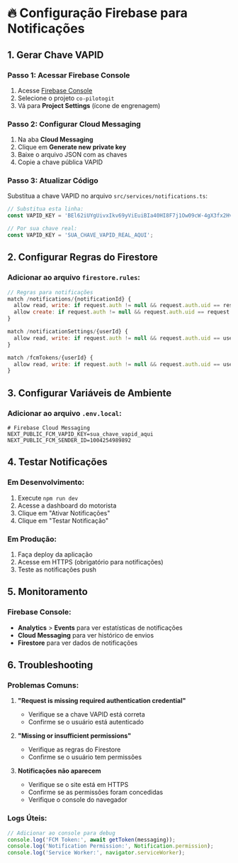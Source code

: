 # 🔥 Configuração Firebase para Notificações

## 1. Gerar Chave VAPID

### Passo 1: Acessar Firebase Console
1. Acesse [Firebase Console](https://console.firebase.google.com/)
2. Selecione o projeto `co-pilotogit`
3. Vá para **Project Settings** (ícone de engrenagem)

### Passo 2: Configurar Cloud Messaging
1. Na aba **Cloud Messaging**
2. Clique em **Generate new private key**
3. Baixe o arquivo JSON com as chaves
4. Copie a chave pública VAPID

### Passo 3: Atualizar Código
Substitua a chave VAPID no arquivo `src/services/notifications.ts`:

```typescript
// Substitua esta linha:
const VAPID_KEY = 'BEl62iUYgUivxIkv69yViEuiBIa40HI8F7j1Ow09cW-4gX3fx2HvFYhIBkMW3SDcMjS6Xy6pOwa1iDee5U8Xo2E';

// Por sua chave real:
const VAPID_KEY = 'SUA_CHAVE_VAPID_REAL_AQUI';
```

## 2. Configurar Regras do Firestore

### Adicionar ao arquivo `firestore.rules`:

```javascript
// Regras para notificações
match /notifications/{notificationId} {
  allow read, write: if request.auth != null && request.auth.uid == resource.data.userId;
  allow create: if request.auth != null && request.auth.uid == request.resource.data.userId;
}

match /notificationSettings/{userId} {
  allow read, write: if request.auth != null && request.auth.uid == userId;
}

match /fcmTokens/{userId} {
  allow read, write: if request.auth != null && request.auth.uid == userId;
}
```

## 3. Configurar Variáveis de Ambiente

### Adicionar ao arquivo `.env.local`:

```env
# Firebase Cloud Messaging
NEXT_PUBLIC_FCM_VAPID_KEY=sua_chave_vapid_aqui
NEXT_PUBLIC_FCM_SENDER_ID=1004254989892
```

## 4. Testar Notificações

### Em Desenvolvimento:
1. Execute `npm run dev`
2. Acesse a dashboard do motorista
3. Clique em "Ativar Notificações"
4. Clique em "Testar Notificação"

### Em Produção:
1. Faça deploy da aplicação
2. Acesse em HTTPS (obrigatório para notificações)
3. Teste as notificações push

## 5. Monitoramento

### Firebase Console:
- **Analytics** > **Events** para ver estatísticas de notificações
- **Cloud Messaging** para ver histórico de envios
- **Firestore** para ver dados de notificações

## 6. Troubleshooting

### Problemas Comuns:

1. **"Request is missing required authentication credential"**
   - Verifique se a chave VAPID está correta
   - Confirme se o usuário está autenticado

2. **"Missing or insufficient permissions"**
   - Verifique as regras do Firestore
   - Confirme se o usuário tem permissões

3. **Notificações não aparecem**
   - Verifique se o site está em HTTPS
   - Confirme se as permissões foram concedidas
   - Verifique o console do navegador

### Logs Úteis:
```javascript
// Adicionar ao console para debug
console.log('FCM Token:', await getToken(messaging));
console.log('Notification Permission:', Notification.permission);
console.log('Service Worker:', navigator.serviceWorker);
```